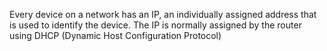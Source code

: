 Every device on a network has an IP, an individually assigned address that is used to identify the device. The IP is normally assigned by the router using DHCP (Dynamic Host Configuration Protocol)